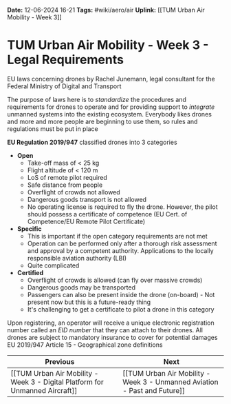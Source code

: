 **Date:** 12-06-2024 16-21
**Tags:** #wiki/aero/air
**Uplink:** [[TUM Urban Air Mobility - Week 3]]

# TUM Urban Air Mobility - Week 3 - Legal Requirements
EU laws concerning drones by Rachel Junemann, legal consultant for the Federal Ministry of Digital and Transport

The purpose of laws here is to *standardize* the procedures and requirements for drones to operate and for providing support to *integrate* unmanned systems into the existing ecosystem. Everybody likes drones and more and more people are beginning to use them, so rules and regulations must be put in place

**EU Regulation 2019/947** classified drones into 3 categories
- **Open** 
	- Take-off mass of < 25 kg
	- Flight altitude of < 120 m
	- LoS of remote pilot required
	- Safe distance from people
	- Overflight of crowds not allowed
	- Dangerous goods transport is not allowed
	- No operating license is required to fly the drone. However, the pilot should possess a certificate of competence (EU Cert. of Competence/EU Remote Pilot Certificate)
- **Specific**
	- This is important if the open category requirements are not met
	- Operation can be performed only after a thorough risk assessment and approval by a competent authority. Applications to the locally responsible aviation authority (LBI)
	- Quite complicated 
- **Certified**
	- Overflight of crowds is allowed (can fly over massive crowds)
	- Dangerous goods may be transported
	- Passengers can also be present inside the drone (on-board) - Not present now but this is a future-ready thing
	- It's challenging to get a certificate to pilot a drone in this category

Upon registering, an operator will receive a unique electronic registration number called an *EID number* that they can attach to their drones. All drones are subject to mandatory insurance to cover for potential damages
EU 2019/947 Article 15 - Geographical zone definitions

| Previous                                                                     |     | Next                                                                      |
| ---------------------------------------------------------------------------- | --- | ------------------------------------------------------------------------- |
| [[TUM Urban Air Mobility - Week 3 - Digital Platform for Unmanned Aircraft]] |     | [[TUM Urban Air Mobility - Week 3 - Unmanned Aviation - Past and Future]] |

